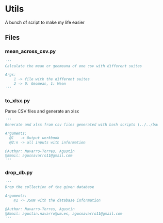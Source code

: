 # Utils

A bunch of script to make my life easier

## Files

### mean_across_csv.py

```python
'''
Calculate the mean or geomeana of one csv with different suites

Args:
    1 -> file with the different suites
    2 -> 0: Geomean, 1: Mean
'''
```
### to_xlsx.py

Parse CSV files and generate an xlsx

```Python
'''
Generate and xlsx from csv files generated with bash scripts (../../bash/ChampSim)

Arguments:
  @1   -> Output workbook
  @2:n -> all inputs with information

@Author: Navarro-Torres, Agustin 
@Email: agusnavarro11@gmail.com
'''
```

### drop_db.py

```python
'''
Drop the collection of the given database

Arguments:
    @1 -> JSON with the database information

@Author: Navarro-Torres, Agustin 
@Email: agustin.navarro@um.es, agusnavarro11@gmail.com
'''
```
